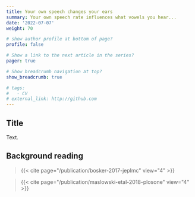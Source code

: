 ```yaml
---
title: Your own speech changes your ears
summary: Your own speech rate influences what vowels you hear...
date: '2022-07-07'
weight: 70

# show author profile at bottom of page?
profile: false

# Show a link to the next article in the series?
pager: true

# Show breadcrumb navigation at top?
show_breadcrumb: true

# tags:
#   - CV
# external_link: http://github.com
---
```


## Title

Text.

## Background reading

> {{< cite page="/publication/bosker-2017-jeplmc" view="4" >}}

> {{< cite page="/publication/maslowski-etal-2018-plosone" view="4" >}}
